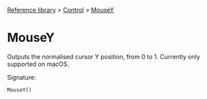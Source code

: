 [Reference library](../index.md) > [Control](index.md) > [MouseY](mousey.md)

# MouseY

Outputs the normalised cursor Y position, from 0 to 1. Currently only supported on macOS.

Signature:
```python
MouseY()
```
